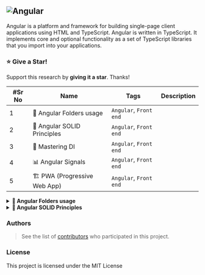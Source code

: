 ## ![Angular](https://img.shields.io/badge/angular-DD0032?style=for-the-badge&logo=angular&logoColor=white)

Angular is a platform and framework for building single-page client applications using HTML and TypeScript. Angular is written in TypeScript. It implements core and optional functionality as a set of TypeScript libraries that you import into your applications.

### :star: Give a Star!

Support this research by **giving it a star**. Thanks!

| #Sr No | Name                         | Tags                   | Description |
| ------ | ---------------------------- | ---------------------- | ----------- |
| 1      | 📂 Angular Folders usage     | `Angular`, `Front end` |             |
| 2      | 🚃 Angular SOLID Principles  | `Angular`, `Front end` |             |
| 3      | 💉 Mastering DI              | `Angular`, `Front end` |             |
| 4      | 📊 Angular Signals           | `Angular`, `Front end` |             |
| 5      | 🏗️ PWA (Progressive Web App) | `Angular`, `Front end` |             |

<details>
    <summary><b>📂 Angular Folders usage</b></summary>

## Introduction

In an Angular project, the folder structure is designed to help organize the application into logical segments. Here’s an overview of common folders and files in an Angular project and their usages:

### 1. **`src/`** (Source folder)

This is where most of the Angular app’s development work is done.

- **`app/`**
  This is the core folder of your Angular application. It contains the components, services, modules, and other application logic. You can structure it into subfolders based on features for better scalability.
  - **`app.component.ts`**: Defines the root component of the application.
  - **`app.component.html`**: HTML template associated with the root component.
  - **`app.component.css`**: Styles specific to the root component.
  - **`app.module.ts`**: The root module of your application, defining the components and services your app uses.
- **`assets/`**
  A folder for storing **static files** such as images, fonts, and icons that are needed in your application. They are accessible via the `/assets` path.
- **`environments/`**
  This folder contains environment-specific configuration files.
  - **`environment.ts`**: Used during development.
  - **`environment.prod.ts`**: Used during production builds, often with different API endpoints or feature toggles.

### 2. **Configuration Files**

- **`angular.json`**
  The configuration file for the Angular CLI. It specifies settings like **build options, file paths, and scripts.** This file is crucial for customizing the build process and configuring the behavior of the Angular CLI.
- **`package.json`**
  This file **lists the project’s dependencies, scripts, and metadata like the project name and version.** It is critical for managing Node.js dependencies and defining the development commands (like `ng serve`, `ng build`).
- **`tsconfig.json`**
  The TypeScript configuration file. It specifies compiler options, such as module formats, target ECMAScript versions, and paths to be used by the TypeScript compiler.
- **`polyfills.ts`**
  This file is used to include polyfills required by your app for backward compatibility with older browsers. This is especially important when working with newer JavaScript features.
- **`styles.scss` or `styles.css`**
  Global styles for the Angular application. These styles are applied across all components unless overridden by component-specific styles.
- **`main.ts`**
  The entry point of the Angular application. This file bootstraps the root module (`AppModule`) to launch the app.
- **`index.html`**
  The main HTML file of the application. It contains the root component (`<app-root></app-root>`) and references stylesheets and scripts. This file is rendered when you serve the application.
- **`favicon.ico`**
  The default Angular favicon, which appears in the browser tab. You can replace this with your custom icon.

### 3. **Testing Files**

- **`karma.conf.js`**
  Configuration for Karma, the test runner for Angular applications. It defines the settings for running unit tests.
- **`protractor.conf.js`**
  Configuration for Protractor, the end-to-end testing framework for Angular. It is used for writing and executing integration tests.

### 4. **`node_modules/`**

This folder contains all of the project dependencies installed via npm. You typically don’t modify this folder directly, but it holds packages and libraries your application depends on.

### 5. **`dist/`** (Distribution folder)

This folder is generated when you build your Angular application. It contains the optimized files ready for deployment to production.

### 6. **`e2e/`** (End-to-End testing folder)

This folder is where end-to-end test files are stored. Protractor is typically used for these tests.

</details>

<details>
    <summary><b>🚃 Angular SOLID Principles</b></summary>

Let's break down the SOLID principles with Angular-specific examples and real-world metaphors to help you understand their application.

## **Metaphor** Examples :

| Name                                      | **Metaphor** Example                                                                                                                                                                           |
| ----------------------------------------- | ---------------------------------------------------------------------------------------------------------------------------------------------------------------------------------------------- |
| **Single Responsibility Principle (SRP)** | Think of a **Remote control.** Each button on the remote is responsible for a single action.                                                                                                   |
| **Open/Closed Principle (OCP)**           | Think of a **Smartphone**. You can add apps without modifying the phone's operating system. The system is open for extension (adding apps) but closed for modification (changing the core OS). |
| **Liskov Substitution Principle (LSP)**   | Consider a vending machine that dispenses snacks and drinks.                                                                                                                                   |
| **Interface Segregation Principle (ISP)** | Imagine a **Restaurant menu.** If the menu had only one page listing everything . it would be overwhelming. Instead, menus are often segmented, allowing diners to focus on what they want.    |
| **Dependency Inversion Principle (DIP)**  | Imagine you're **building a modular home**. Instead of constructing everything on-site, you build different parts (like the kitchen, living room, and bathroom) separately in a factory.       |

![Solid.jpg](https://prod-files-secure.s3.us-west-2.amazonaws.com/20d02b6a-9399-4963-b3a0-5eae9f8cd709/0ff328c5-534c-4d12-9aeb-693bbc46e1f0/Solid.jpg)

- **1. Single Responsibility Principle (SRP)**
  **Metaphor:**
  Think of a remote control. Each button on the remote is responsible for a single action, like changing the channel, adjusting the volume, or turning the TV on/off. If you combine these functions into one button, it would be confusing and error-prone.
  **Angular Example:**
  Imagine you have a component in Angular that handles both data fetching and UI rendering. This violates the SRP because the component is doing too much. Instead, separate the responsibilities:

  ```tsx
  // Data service responsible for fetching data
  @Injectable({
    providedIn: "root",
  })
  export class DataService {
    constructor(private http: HttpClient) {}

    getData() {
      return this.http.get("api/data");
    }
  }

  // Component responsible for UI rendering
  @Component({
    selector: "app-data-display",
    templateUrl: "./data-display.component.html",
  })
  export class DataDisplayComponent implements OnInit {
    data: any;

    constructor(private dataService: DataService) {}

    ngOnInit() {
      this.dataService.getData().subscribe((data) => {
        this.data = data;
      });
    }
  }
  ```

  Here, the `DataService` is responsible for fetching data, while the `DataDisplayComponent` is responsible for rendering the UI. Each class has a single responsibility.

- **2. Open/Closed Principle (OCP)**
  **Metaphor:**
  Think of a smartphone. You can add apps without modifying the phone's operating system. The system is open for extension (adding apps) but closed for modification (changing the core OS).
  **Angular Example:**
  Imagine you need to add a new feature to log errors in an existing service. Instead of modifying the service directly, you can extend its functionality using inheritance or composition.

  ```tsx
  // Existing service
  @Injectable({
    providedIn: "root",
  })
  export class AuthService {
    login() {
      // logic for user login
    }
  }

  // Extended service with additional functionality
  @Injectable({
    providedIn: "root",
  })
  export class AuthServiceWithLogging extends AuthService {
    login() {
      console.log("Logging in user...");
      super.login();
      // this.router(
    }
  }
  ```

  Here, `AuthServiceWithLogging` extends `AuthService` without modifying the original `AuthService`. The code is open for extension but closed for modification.

- **3. Liskov Substitution Principle (LSP)**
  **Metaphor:**
  Consider a vending machine that dispenses snacks and drinks. If you substitute a snack with another snack (e.g., chips with cookies), the machine should still work. However, if you replace a snack with a non-edible item, the machine might break.
  **Angular Example:**
  Assume you have a base class `Animal` and derived classes `Dog` and `Bird`. According to LSP, you should be able to substitute a `Dog` object with a `Bird` object without breaking the functionality.

  ```tsx
  class Animal {
    makeSound() {
      // generic sound
    }
  }

  class Dog extends Animal {
    makeSound() {
      console.log("Woof!");
    }
  }

  class Bird extends Animal {
    makeSound() {
      console.log("Chirp!");
    }
  }

  // A function that works with the base class
  function playWithAnimal(animal: Animal) {
    animal.makeSound();
  }

  // LSP ensures that this works for any subclass
  let myDog = new Dog();
  let myBird = new Bird();
  playWithAnimal(myDog); // Outputs 'Woof!'
  playWithAnimal(myBird); // Outputs 'Chirp!'
  ```

  Here, substituting `Dog` with `Bird` doesn’t break the `playWithAnimal` function, adhering to LSP.

- **4. Interface Segregation Principle (ISP)**
  **Metaphor:**
  Imagine a restaurant menu. If the menu had only one page listing everything—appetizers, main courses, desserts, and drinks—it would be overwhelming. Instead, menus are often segmented, allowing diners to focus on what they want.
  **Angular Example:**
  Suppose you have an interface that enforces methods for multiple actions, but not all classes implementing this interface need all actions.

  ```tsx
  // Bad example: Single interface with too many responsibilities
  interface Worker {
    code(): void;
    design(): void;
    test(): void;
  }

  // Good example: Segregating interfaces
  interface Coder {
    code(): void;
  }

  interface Designer {
    design(): void;
  }

  interface Tester {
    test(): void;
  }

  class Developer implements Coder {
    code() {
      console.log("Writing code");
    }
  }

  class GraphicDesigner implements Designer {
    design() {
      console.log("Designing UI");
    }
  }
  ```

  Here, `Coder`, `Designer`, and `Tester` interfaces segregate responsibilities, ensuring that classes only implement what they need.

- **5. Dependency Inversion Principle (DIP)**

  - **Metaphor: Building a Modular Home**
    **Scenario:**
    Imagine you're building a modular home. Instead of constructing everything on-site, you build different parts (like the kitchen, living room, and bathroom) separately in a factory. Each module (part of the house) can be designed independently and then assembled together on-site.
    The key idea here is that the construction workers don’t need to know the specifics of each module’s internal workings. They simply connect the modules using standard interfaces (like electrical connectors, water pipes, etc.).
    Now, if you decide to change the kitchen module to a different design, you don't need to tear down the entire house. You can just swap out the kitchen module because it uses the same standard connections.
    **In terms of software design:**
    - The **modules** represent the high-level policy or logic (e.g., business rules or UI components).
    - The **connectors** represent the abstractions or interfaces that these modules rely on.
    - The **specific module implementations** represent the low-level details or classes (e.g., database access, API calls).
      By depending on abstractions (the connectors), the system remains flexible, allowing you to swap out low-level modules without affecting the high-level logic.
  - **Angular Example: Email Notification System**
    **Scenario:**
    You are building an Angular application that needs to send notifications to users. Initially, the notifications are sent via email, but later, the requirement might change to support SMS, push notifications, or even a combination of all three.
    **Without Dependency Inversion Principle:**

    ```tsx
    @Injectable({
      providedIn: "root",
    })
    export class NotificationService {
      constructor(private http: HttpClient) {}

      sendNotification(message: string) {
        // Directly using HttpClient to send an email
        this.http.post("api/sendEmail", { message }).subscribe();
      }
    }

    @Component({
      selector: "app-notification",
      templateUrl: "./notification.component.html",
    })
    export class NotificationComponent {
      constructor(private notificationService: NotificationService) {}

      notifyUser() {
        this.notificationService.sendNotification("Hello, User!");
      }
    }
    ```

    In this example:

    - The `NotificationService` is tightly coupled with the email-sending implementation.
    - If you need to change the notification method (e.g., to SMS), you have to modify the `NotificationService` directly, which violates the Dependency Inversion Principle.
      **With Dependency Inversion Principle:**
      **Step 1: Define an Abstraction**

    ```tsx
    export interface NotificationSender {
      send(message: string): void;
    }
    ```

    This interface defines the method that any notification sender must implement.
    **Step 2: Implement Concrete Classes**

    ```tsx
    @Injectable({
      providedIn: "root",
    })
    export class EmailNotificationSender implements NotificationSender {
      constructor(private http: HttpClient) {}

      send(message: string): void {
        this.http.post("api/sendEmail", { message }).subscribe();
      }
    }

    @Injectable({
      providedIn: "root",
    })
    export class SMSNotificationSender implements NotificationSender {
      send(message: string): void {
        // Logic to send SMS
        console.log("Sending SMS:", message);
      }
    }

    @Injectable({
      providedIn: "root",
    })
    export class PushNotificationSender implements NotificationSender {
      send(message: string): void {
        // Logic to send push notification
        console.log("Sending Push Notification:", message);
      }
    }
    ```

    Each class implements the `NotificationSender` interface but handles notifications in different ways (email, SMS, push notification).
    **Step 3: Depend on Abstractions in High-Level Modules**

    ```tsx
    @Injectable({
      providedIn: "root",
    })
    export class NotificationService {
      constructor(private notificationSender: NotificationSender) {}

      sendNotification(message: string) {
        this.notificationSender.send(message);
      }
    }

    @Component({
      selector: "app-notification",
      templateUrl: "./notification.component.html",
    })
    export class NotificationComponent {
      constructor(private notificationService: NotificationService) {}

      notifyUser() {
        this.notificationService.sendNotification("Hello, User!");
      }
    }
    ```

    Here:

    - The `NotificationService` depends on the `NotificationSender` abstraction, not a specific implementation.
    - The concrete implementation is injected into the service, so if you want to switch from email to SMS, you only need to change the injection configuration, not the high-level code.
      **Step 4: Configure Dependency Injection**
      In your Angular module, you can configure which implementation to use:

    ```tsx
    @NgModule({
      providers: [
        { provide: NotificationSender, useClass: EmailNotificationSender },
        // or for SMS:
        // { provide: NotificationSender, useClass: SMSNotificationSender },
        // or for Push:
        // { provide: NotificationSender, useClass: PushNotificationSender },
      ],
      declarations: [NotificationComponent],
    })
    export class AppModule {}
    ```

    **Benefits of this Approach:**

    1. **Flexibility:** You can easily switch between different notification methods without modifying the core logic.
    2. **Testability:** You can mock the `NotificationSender` interface in unit tests to simulate different behaviors without relying on actual HTTP requests.
    3. **Scalability:** If you need to add a new notification type (e.g., in-app notifications), you simply implement the `NotificationSender` interface, and the rest of the system remains unchanged.
       By following the Dependency Inversion Principle, your Angular application becomes more modular, maintainable, and adaptable to changing requirements.

- **Other Images and Links**
  !https://javatechonline.com/wp-content/uploads/2023/04/SOLID_Design_Principles-1.jpg

</details>

### Authors

> See the list of [contributors](https://github.com/SrikrushnaP) who participated in this project.

### License

This project is licensed under the MIT License
